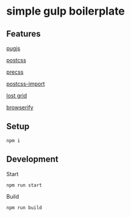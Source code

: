 # simple gulp boilerplate

## Features

[pugjs](https://github.com/pugjs/pug)

[postcss](https://github.com/postcss/postcss)

[precss](https://github.com/jonathantneal/precss)

[postcss-import](https://github.com/postcss/postcss-import)

[lost grid](https://github.com/peterramsing/lost)

[browserify](https://github.com/substack/node-browserify)

## Setup

```
npm i
```

## Development

Start
```
npm run start
```

Build
```
npm run build
```
